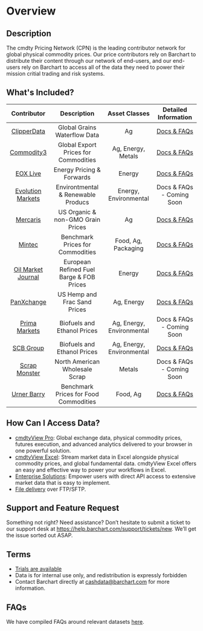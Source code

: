 # Overview

## Description

The cmdty Pricing Network (CPN) is the leading contributor network for global physical commodity prices.  Our price contributors rely on Barchart to distribute their content through our network of end-users, and our end-users rely on Barchart to access all of the data they need to power their mission critial trading and risk systems. 

## What's Included?

|Contributor                            | Description    | Asset Classes | Detailed Information |
| :---------------------: | :----------: | :----------: | :----------: | 
| [ClipperData](https://www.barchart.com/cmdty/data/pricing-network/clipperdata) | Global Grains Waterflow Data | Ag | [Docs & FAQs](/content/ClipperData) |
| [Commodity3](https://www.barchart.com/cmdty/data/pricing-network/commodity3) | Global Export Prices for Commodities | Ag, Energy, Metals | [Docs & FAQs](/content/Commodity3) |
| [EOX Live](https://www.barchart.com/cmdty/data/pricing-network/eoxlive) | Energy Pricing & Forwards  | Energy | [Docs & FAQs](/content/EOX)|
| [Evolution Markets](https://www.barchart.com/cmdty/data/pricing-network/evolution-markets) | Environtmental & Renewable Producs | Energy, Environmental | Docs & FAQs - Coming Soon|
| [Mercaris](https://www.barchart.com/cmdty/data/pricing-network/mercaris) | US Organic & non-GMO Grain Prices | Ag |[Docs & FAQs](/content/Mercaris)|
| [Mintec](https://www.barchart.com/cmdty/data/pricing-network/mintec) | Benchmark Prices for Commodities | Food, Ag, Packaging | [Docs & FAQs](/content/Mintec)|
| [Oil Market Journal](https://www.barchart.com/cmdty/data/pricing-network/omj) | European Refined Fuel Barge & FOB Prices | Energy | [Docs & FAQs](/content/OMJ)|
| [PanXchange](https://www.barchart.com/cmdty/data/pricing-network/panxchange) | US Hemp and Frac Sand Prices | Ag, Energy | [Docs & FAQs](/docs/content/PanXchange.md)|
| [Prima Markets](https://www.barchart.com/cmdty/data/pricing-network/prima-markets) |  Biofuels and Ethanol Prices | Ag, Energy, Environmental | Docs & FAQs - Coming Soon|
| [SCB Group](https://www.barchart.com/cmdty/data/pricing-network/scb) | Biofuels and Ethanol Prices | Ag, Energy, Environmental | [Docs & FAQs](/content/SCB)|
| [Scrap Monster](https://www.barchart.com/cmdty/data/pricing-network/scrap-monster) | North American Wholesale Scrap | Metals | Docs & FAQs - Coming Soon|
| [Urner Barry](https://www.barchart.com/cmdty/data/pricing-network/urner-barry) | Benchmark Prices for Food Commodities | Food, Ag | [Docs & FAQs](/content/UrnerBarry)|




## How Can I Access Data?

* [cmdtyView Pro](https://www.barchart.com/cmdty/trading/cmdtyview): Global exchange data, physical commodity prices, futures execution, and advanced analytics delivered to your browser in one powerful solution.
* [cmdtyView Excel](https://www.barchart.com/cmdty/trading/cmdtyview-excel): Stream market data in Excel alongside physical commodity prices, and global fundamental data. cmdtyView Excel offers an easy and effective way to power your workflows in Excel.
* [Enterprise Solutions](https://www.barchart.com/cmdty/contact): Empower users with direct API access to extensive market data that is easy to implement.
* [File delivery](https://www.barchart.com/cmdty/contact) over FTP/SFTP.



## Support and Feature Request
Something not right? Need assistance? Don’t hesitate to submit a ticket to our support desk at https://help.barchart.com/support/tickets/new. We’ll get the issue sorted out ASAP.


## Terms

* [Trials are available](https://www.barchart.com/cmdty/contact)
* Data is for internal use only, and redistribution is expressly forbidden
* Contact Barchart directly at cashdata@barchart.com for more information.

## FAQs

We have compiled FAQs around relevant datasets [here](/docs/content/faq.md).


